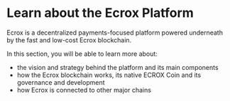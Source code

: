 # Learn about the Ecrox Platform

Ecrox is a decentralized payments-focused platform powered underneath by the fast and low-cost Ecrox blockchain.

In this section, you will be able to learn more about:

* the vision and strategy behind the platform and its main components
* how the Ecrox blockchain works, its native ECROX Coin and its governance and development
* how Ecrox is connected to other major chains
